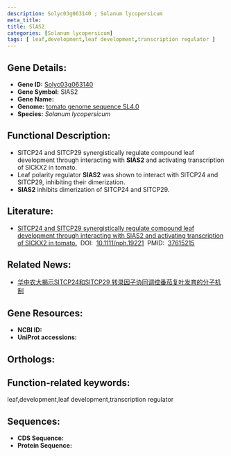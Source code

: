 ```yaml
---
description: Solyc03g063140 ; Solanum lycopersicum
meta_title:
title: SlAS2
categories: [Solanum lycopersicum]
tags: [ leaf,development,leaf development,transcription regulator ]
---
```


## Gene Details:
- **Gene ID:**	[Solyc03g063140]()
- **Gene Symbol:** SlAS2
- **Gene Name:** 
- **Genome:** [tomato genome sequence SL4.0]()
- **Species:** *Solanum lycopersicum*

## Functional Description:
   - SlTCP24 and SlTCP29 synergistically regulate compound leaf development through interacting with **SlAS2** and activating transcription of SlCKX2 in tomato.
   - Leaf polarity regulator **SlAS2** was shown to interact with SlTCP24 and SlTCP29, inhibiting their dimerization.
   - **SlAS2** inhibits dimerization of SlTCP24 and SlTCP29.

## Literature:
   - [SlTCP24 and SlTCP29 synergistically regulate compound leaf development through interacting with SlAS2 and activating transcription of SlCKX2 in tomato.]( https://nph.onlinelibrary.wiley.com/doi/10.1111/nph.19221?af=R)&nbsp;&nbsp;DOI:&nbsp;&nbsp;[10.1111/nph.19221](https://nph.onlinelibrary.wiley.com/doi/10.1111/nph.19221?af=R)&nbsp;&nbsp;PMID:&nbsp;&nbsp;[37615215](https://pubmed.ncbi.nlm.nih.gov/37615215/)

## Related News:
   - [华中农大揭示SlTCP24和SlTCP29 转录因子协同调控番茄复叶发育的分子机制](https://mp.weixin.qq.com/s?__biz=MzIyOTY2NDYyNQ==&mid=2247580168&idx=4&sn=19832879ccbf35c223f4da18cf3e4a0b&chksm=e9503f88a94850994535c960c46c130a7c4ad320c88ad5871bbbc2a575f4eca1e02cea68a7cd&scene=27#wechat_redirect)

## Gene Resources:
- **NCBI ID:** [](https://www.ncbi.nlm.nih.gov/gene/?term=)
- **UniProt accessions:** [](https://www.uniprot.org/uniprotkb//entry)

## Orthologs:

## Function-related keywords:
leaf,development,leaf development,transcription regulator

## Sequences:
- **CDS Sequence:**
- **Protein Sequence:**
